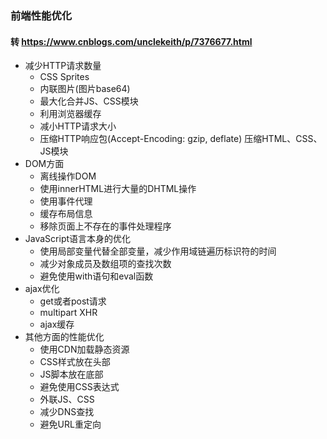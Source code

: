 ### 前端性能优化
#### 转 https://www.cnblogs.com/unclekeith/p/7376677.html 

- 减少HTTP请求数量
	- CSS Sprites
	- 内联图片(图片base64)
	- 最大化合并JS、CSS模块
	- 利用浏览器缓存
	- 减小HTTP请求大小
	- 压缩HTTP响应包(Accept-Encoding: gzip, deflate)
	压缩HTML、CSS、JS模块
- DOM方面
	- 离线操作DOM
	- 使用innerHTML进行大量的DHTML操作
	- 使用事件代理
	- 缓存布局信息
	- 移除页面上不存在的事件处理程序
- JavaScript语言本身的优化
	- 使用局部变量代替全部变量，减少作用域链遍历标识符的时间
	- 减少对象成员及数组项的查找次数
	- 避免使用with语句和eval函数
- ajax优化
	- get或者post请求
	- multipart XHR
	- ajax缓存
- 其他方面的性能优化
	- 使用CDN加载静态资源
	- CSS样式放在头部
	- JS脚本放在底部
	- 避免使用CSS表达式
	- 外联JS、CSS
	- 减少DNS查找
	- 避免URL重定向